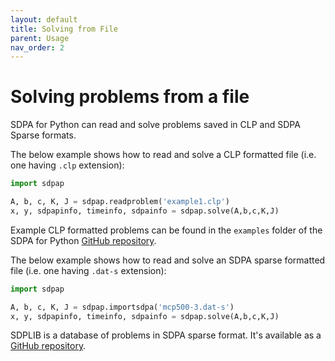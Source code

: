 ```yaml
---
layout: default
title: Solving from File
parent: Usage
nav_order: 2
---
```


# Solving problems from a file

SDPA for Python can read and solve problems saved in CLP and SDPA Sparse formats.

The below example shows how to read and solve a CLP formatted file (i.e. one having `.clp` extension):

```python
import sdpap

A, b, c, K, J = sdpap.readproblem('example1.clp')
x, y, sdpapinfo, timeinfo, sdpainfo = sdpap.solve(A,b,c,K,J)
```

Example CLP formatted problems can be found in the `examples` folder of the SDPA for Python [GitHub repository](https://github.com/sdpa-python/sdpa-python).

The below example shows how to read and solve an SDPA sparse formatted file (i.e. one having `.dat-s` extension):

```python
import sdpap

A, b, c, K, J = sdpap.importsdpa('mcp500-3.dat-s')
x, y, sdpapinfo, timeinfo, sdpainfo = sdpap.solve(A,b,c,K,J)
```

SDPLIB is a database of problems in SDPA sparse format. It's available as a [GitHub repository](https://github.com/vsdp/SDPLIB).

